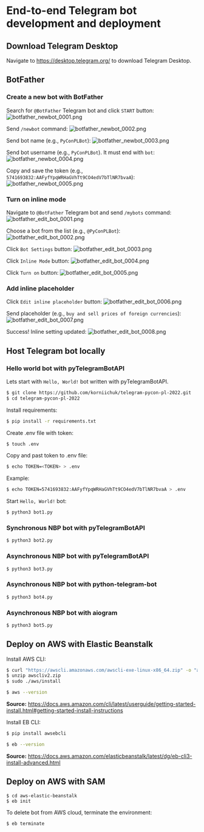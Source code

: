 # End-to-end Telegram bot development and deployment

## Download Telegram Desktop
Navigate to https://desktop.telegram.org/ to download Telegram Desktop.

## BotFather
### Create a new bot with BotFather
Search for `@BotFather` Telegram bot and click `START` button:
![botfather_newbot_0001.png](img/botfather_newbot_0001.png "BotFather. Start")

Send `/newbot` command:
![botfather_newbot_0002.png](img/botfather_newbot_0002.png "BotFather. '/newbot' command")

Send bot name (e.g., `PyConPLBot`):
![botfather_newbot_0003.png](img/botfather_newbot_0003.png "BotFather. Name")

Send bot username (e.g., `PyConPLBot`). It must end with `bot`:
![botfather_newbot_0004.png](img/botfather_newbot_0004.png "BotFather. Username")

Copy and save the token (e.g., `5741693832:AAFyfYpqWRHaGVhTt9CO4edV7bTlNR7bvaA`):
![botfather_newbot_0005.png](img/botfather_newbot_0005.png "BotFather. Token")

### Turn on inline mode
Navigate to `@BotFather` Telegram bot and send `/mybots` command:
![botfather_edit_bot_0001.png](img/botfather_edit_bot_0001.png "BotFather. '/mybots' command")

Choose a bot from the list (e.g., `@PyConPLBot`):
![botfather_edit_bot_0002.png](img/botfather_edit_bot_0002.png "BotFather. Choose a bot")

Click `Bot Settings` button:
![botfather_edit_bot_0003.png](img/botfather_edit_bot_0003.png "BotFather. Bot Settings")

Click `Inline Mode` button:
![botfather_edit_bot_0004.png](img/botfather_edit_bot_0004.png "BotFather. Inline Mode")

Click `Turn on` button:
![botfather_edit_bot_0005.png](img/botfather_edit_bot_0005.png "BotFather. Turn on")

### Add inline placeholder
Click `Edit inline placeholder` button:
![botfather_edit_bot_0006.png](img/botfather_edit_bot_0006.png "BotFather. Edit inline placeholder")

Send placeholder (e.g., `buy and sell prices of foreign currencies`):
![botfather_edit_bot_0007.png](img/botfather_edit_bot_0007.png "BotFather. Send placeholder")

Success! Inline setting updated:
![botfather_edit_bot_0008.png](img/botfather_edit_bot_0008.png "BotFather. Success")

## Host Telegram bot locally
### Hello world bot with pyTelegramBotAPI
Lets start with `Hello, World!` bot written with pyTelegramBotAPI.
```sh
$ git clone https://github.com/korniichuk/telegram-pycon-pl-2022.git
$ cd telegram-pycon-pl-2022
```

Install requirements:
```sh
$ pip install -r requirements.txt
```

Create .env file with token:
```sh
$ touch .env
```

Copy and past token to .env file:
```sh
$ echo TOKEN=<TOKEN> > .env

```

Example:
```sh
$ echo TOKEN=5741693832:AAFyfYpqWRHaGVhTt9CO4edV7bTlNR7bvaA > .env
```

Start `Hello, World!` bot:
```sh
$ python3 bot1.py
```

### Synchronous NBP bot with pyTelegramBotAPI
```sh
$ python3 bot2.py
```

### Asynchronous NBP bot with pyTelegramBotAPI
```sh
$ python3 bot3.py
```

### Asynchronous NBP bot with python-telegram-bot
```sh
$ python3 bot4.py
```

### Asynchronous NBP bot with aiogram
```sh
$ python3 bot5.py
```

## Deploy on AWS with Elastic Beanstalk
Install AWS CLI:
```sh
$ curl "https://awscli.amazonaws.com/awscli-exe-linux-x86_64.zip" -o "awscliv2.zip"
$ unzip awscliv2.zip
$ sudo ./aws/install

$ aws --version
```

**Source:** https://docs.aws.amazon.com/cli/latest/userguide/getting-started-install.html#getting-started-install-instructions

Install EB CLI:
```sh
$ pip install awsebcli

$ eb --version
```

**Source:** https://docs.aws.amazon.com/elasticbeanstalk/latest/dg/eb-cli3-install-advanced.html

## Deploy on AWS with SAM
```ssh
$ cd aws-elastic-beanstalk
$ eb init
```

To delete bot from AWS cloud, terminate the environment:
```ssh
$ eb terminate
```
